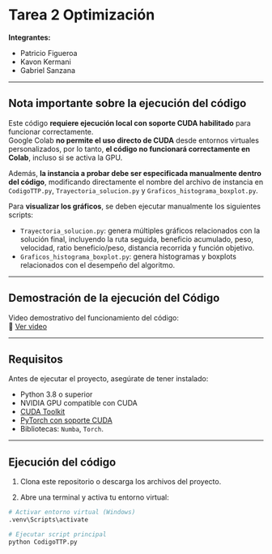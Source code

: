 # Tarea 2 Optimización

**Integrantes:**  
* Patricio Figueroa  
* Kavon Kermani  
* Gabriel Sanzana

---

## Nota importante sobre la ejecución del código

Este código **requiere ejecución local con soporte CUDA habilitado** para funcionar correctamente.  
Google Colab **no permite el uso directo de CUDA** desde entornos virtuales personalizados, por lo tanto, **el código no funcionará correctamente en Colab**, incluso si se activa la GPU.

Además, **la instancia a probar debe ser especificada manualmente dentro del código**, modificando directamente el nombre del archivo de instancia en `CodigoTTP.py`, `Trayectoria_solucion.py` y `Graficos_histograma_boxplot.py`.

Para **visualizar los gráficos**, se deben ejecutar manualmente los siguientes scripts:

- `Trayectoria_solucion.py`: genera múltiples gráficos relacionados con la solución final, incluyendo la ruta seguida, beneficio acumulado, peso, velocidad, ratio beneficio/peso, distancia recorrida y función objetivo.
- `Graficos_histograma_boxplot.py`: genera histogramas y boxplots relacionados con el desempeño del algoritmo.

---

## Demostración de la ejecución del Código

Video demostrativo del funcionamiento del código:  
🔗 [Ver video](https://drive.google.com/file/d/1kqfbeK3RSB6sGN81tZ9JD1eg4siec9-z/view?usp=sharing)

---

## Requisitos

Antes de ejecutar el proyecto, asegúrate de tener instalado:

- Python 3.8 o superior  
- NVIDIA GPU compatible con CUDA  
- [CUDA Toolkit](https://developer.nvidia.com/cuda-downloads)  
- [PyTorch con soporte CUDA](https://pytorch.org/get-started/locally/)  
- Bibliotecas: `Numba`, `Torch`.

---

## Ejecución del código

1. Clona este repositorio o descarga los archivos del proyecto.

2. Abre una terminal y activa tu entorno virtual:

```bash
# Activar entorno virtual (Windows)
.venv\Scripts\activate

# Ejecutar script principal
python CodigoTTP.py
